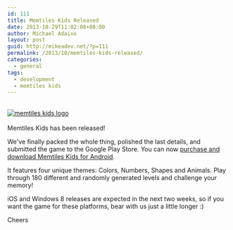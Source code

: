 ```yaml
---
id: 111
title: Memtiles Kids Released
date: 2013-10-29T11:02:08+00:00
author: Michael Adaixo
layout: post
guid: http://mikeadev.net/?p=111
permalink: /2013/10/memtiles-kids-released/
categories:
  - general
tags:
  - development
  - memtiles kids
---
```

[  
<img class="img-fluid " alt="memtiles kids logo" src="https://lh3.ggpht.com/Dpu3Gw390-i7gpgLKnLfLebk2Ln_mB1IjzQhZ9rJBB1rWfqONDVrGce87mGJoCK9Plw=w300-rw" />  
](https://play.google.com/store/apps/details?id=com.MichaelAdaixo.MemTilesKids)  
Memtiles Kids has been released!

We've finally packed the whole thing, polished the last details, and submitted the game to the Google Play Store. You can now [purchase and download Memtiles Kids for Android](https://play.google.com/store/apps/details?id=com.MichaelAdaixo.MemTilesKids).

It features four unique themes: Colors, Numbers, Shapes and Animals. Play through 180 different and randomly generated levels and challenge your memory!

iOS and Windows 8 releases are expected in the next two weeks, so if you want the game for these platforms, bear with us just a little longer :)

Cheers